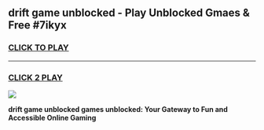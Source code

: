 
## drift game unblocked - Play Unblocked Gmaes & Free #7ikyx
<h3>
<a href="https://news.freeplayer.one?title=drift_game_unblocked&ref=26F">CLICK TO PLAY</a></h3>
<hr>

<h3>
<a href="https://news.freeplayer.one?title=drift_game_unblocked&ref=26F">CLICK 2 PLAY</a>
  
</h3>

<a href="https://news.freeplayer.one?title=drift_game_unblocked&ref=26F/"><img src="https://clearcache.store/games.png"></a>


**drift game unblocked games unblocked: Your Gateway to Fun and Accessible Online Gaming**
